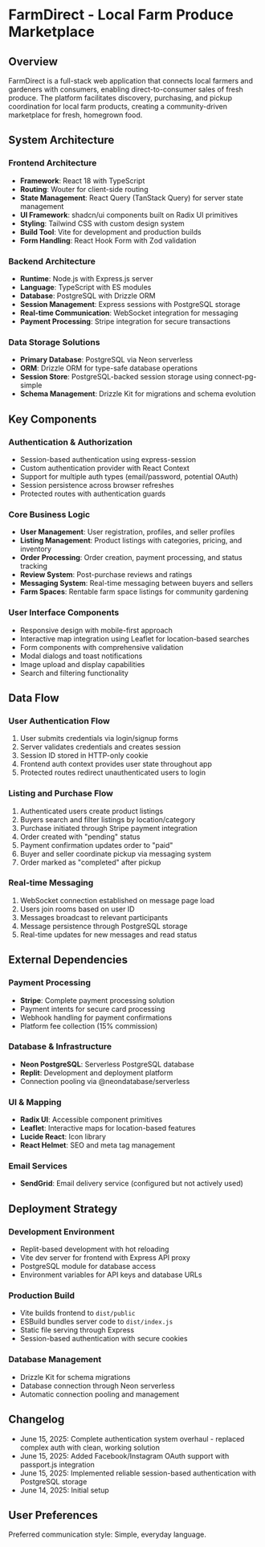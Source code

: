 # FarmDirect - Local Farm Produce Marketplace

## Overview

FarmDirect is a full-stack web application that connects local farmers and gardeners with consumers, enabling direct-to-consumer sales of fresh produce. The platform facilitates discovery, purchasing, and pickup coordination for local farm products, creating a community-driven marketplace for fresh, homegrown food.

## System Architecture

### Frontend Architecture
- **Framework**: React 18 with TypeScript
- **Routing**: Wouter for client-side routing
- **State Management**: React Query (TanStack Query) for server state management
- **UI Framework**: shadcn/ui components built on Radix UI primitives
- **Styling**: Tailwind CSS with custom design system
- **Build Tool**: Vite for development and production builds
- **Form Handling**: React Hook Form with Zod validation

### Backend Architecture
- **Runtime**: Node.js with Express.js server
- **Language**: TypeScript with ES modules
- **Database**: PostgreSQL with Drizzle ORM
- **Session Management**: Express sessions with PostgreSQL storage
- **Real-time Communication**: WebSocket integration for messaging
- **Payment Processing**: Stripe integration for secure transactions

### Data Storage Solutions
- **Primary Database**: PostgreSQL via Neon serverless
- **ORM**: Drizzle ORM for type-safe database operations
- **Session Store**: PostgreSQL-backed session storage using connect-pg-simple
- **Schema Management**: Drizzle Kit for migrations and schema evolution

## Key Components

### Authentication & Authorization
- Session-based authentication using express-session
- Custom authentication provider with React Context
- Support for multiple auth types (email/password, potential OAuth)
- Session persistence across browser refreshes
- Protected routes with authentication guards

### Core Business Logic
- **User Management**: User registration, profiles, and seller profiles
- **Listing Management**: Product listings with categories, pricing, and inventory
- **Order Processing**: Order creation, payment processing, and status tracking
- **Review System**: Post-purchase reviews and ratings
- **Messaging System**: Real-time messaging between buyers and sellers
- **Farm Spaces**: Rentable farm space listings for community gardening

### User Interface Components
- Responsive design with mobile-first approach
- Interactive map integration using Leaflet for location-based searches
- Form components with comprehensive validation
- Modal dialogs and toast notifications
- Image upload and display capabilities
- Search and filtering functionality

## Data Flow

### User Authentication Flow
1. User submits credentials via login/signup forms
2. Server validates credentials and creates session
3. Session ID stored in HTTP-only cookie
4. Frontend auth context provides user state throughout app
5. Protected routes redirect unauthenticated users to login

### Listing and Purchase Flow
1. Authenticated users create product listings
2. Buyers search and filter listings by location/category
3. Purchase initiated through Stripe payment integration
4. Order created with "pending" status
5. Payment confirmation updates order to "paid"
6. Buyer and seller coordinate pickup via messaging system
7. Order marked as "completed" after pickup

### Real-time Messaging
1. WebSocket connection established on message page load
2. Users join rooms based on user ID
3. Messages broadcast to relevant participants
4. Message persistence through PostgreSQL storage
5. Real-time updates for new messages and read status

## External Dependencies

### Payment Processing
- **Stripe**: Complete payment processing solution
- Payment intents for secure card processing
- Webhook handling for payment confirmations
- Platform fee collection (15% commission)

### Database & Infrastructure
- **Neon PostgreSQL**: Serverless PostgreSQL database
- **Replit**: Development and deployment platform
- Connection pooling via @neondatabase/serverless

### UI & Mapping
- **Radix UI**: Accessible component primitives
- **Leaflet**: Interactive maps for location-based features
- **Lucide React**: Icon library
- **React Helmet**: SEO and meta tag management

### Email Services
- **SendGrid**: Email delivery service (configured but not actively used)

## Deployment Strategy

### Development Environment
- Replit-based development with hot reloading
- Vite dev server for frontend with Express API proxy
- PostgreSQL module for database access
- Environment variables for API keys and database URLs

### Production Build
- Vite builds frontend to `dist/public`
- ESBuild bundles server code to `dist/index.js`
- Static file serving through Express
- Session-based authentication with secure cookies

### Database Management
- Drizzle Kit for schema migrations
- Database connection through Neon serverless
- Automatic connection pooling and management

## Changelog
- June 15, 2025: Complete authentication system overhaul - replaced complex auth with clean, working solution
- June 15, 2025: Added Facebook/Instagram OAuth support with passport.js integration
- June 15, 2025: Implemented reliable session-based authentication with PostgreSQL storage
- June 14, 2025: Initial setup

## User Preferences

Preferred communication style: Simple, everyday language.